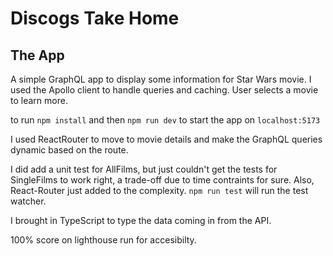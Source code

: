 # Discogs Take Home

## The App

A simple GraphQL app to display some information for Star Wars movie. I used the Apollo client to handle queries and caching. User selects a movie to learn more.

to run `npm install` and then `npm run dev` to start the app on `localhost:5173`

I used ReactRouter to move to movie details and make the GraphQL queries dynamic based on the route.

I did add a unit test for AllFilms, but just couldn't get the tests for SingleFilms to work right, a trade-off due to time contraints for sure. Also, React-Router just added to the complexity.
`npm run test` will run the test watcher.

I brought in TypeScript to type the data coming in from the API.

100% score on lighthouse run for accesibilty.
